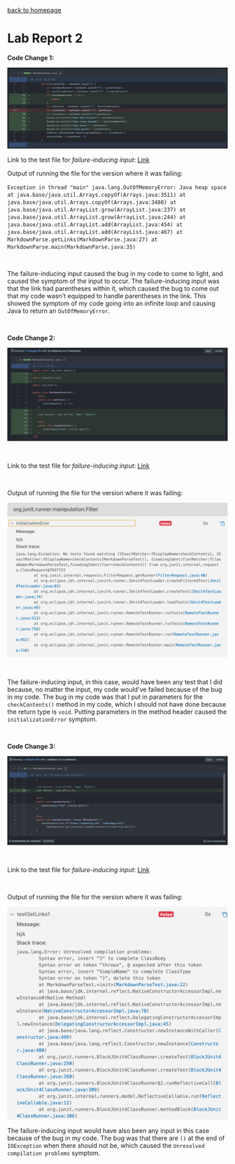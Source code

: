 [back to homepage](index.md)

# Lab Report 2

**Code Change 1:**

![image](CodeChangeDiff1.png)

Link to the test file for *failure-inducing input*: [Link](test-file3.md)

Output of running the file for the version where it was failing:

`Exception in thread "main" java.lang.OutOfMemoryError: Java heap space
        at java.base/java.util.Arrays.copyOf(Arrays.java:3511)
        at java.base/java.util.Arrays.copyOf(Arrays.java:3480)
        at java.base/java.util.ArrayList.grow(ArrayList.java:237)
        at java.base/java.util.ArrayList.grow(ArrayList.java:244)
        at java.base/java.util.ArrayList.add(ArrayList.java:454)
        at java.base/java.util.ArrayList.add(ArrayList.java:467)
        at MarkdownParse.getLinks(MarkdownParse.java:27)
        at MarkdownParse.main(MarkdownParse.java:35)`

<br />

The failure-inducing input caused the bug in my code to come to light, and caused the symptom of the input to occur. The failure-inducing input was that the link had parentheses within it, which caused the bug to come out that my code wasn't equipped to handle parentheses in the link. This showed the symptom of my code going into an infinite loop and causing Java to return an `OutOfMemoryError`.

<br />

**Code Change 2:**

![image](CodeChangeDiff2.png)

<br />

Link to the test file for *failure-inducing input*: [Link](MarkdownParseTest.java)

<br />

Output of running the file for the version where it was failing:

![image](FailureInducingInput2.png)

<br />

The failure-inducing input, in this case, would have been any test that I did because, no matter the input, my code would've failed because of the bug in my code. The bug in my code was that I put in parameters for the `checkContents()` method in my code, which I should not have done because the return type is `void`. Putting parameters in the method header caused the `initializationError` symptom.

<br />

**Code Change 3:**

![image](CodeChangeDiff3.png)

<br />

Link to the test file for *failure-inducing input*: [Link](MarkdownParseTest.java)

<br />

Output of running the file for the version where it was failing:

![image](errorMessage.png)

The failure-inducing input would have also been any input in this case because of the bug in my code. The bug was that there are `()` at the end of `IOException` when there should not be, which caused the `Unresolved compilation problems` symptom.